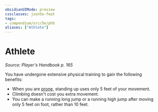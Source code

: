 ```yaml
---
obsidianUIMode: preview
cssclasses: json5e-feat
tags:
- compendium/src/5e/phb
aliases: ["Athlete"]
---
```

# Athlete
*Source: Player's Handbook p. 165*  

You have undergone extensive physical training to gain the following benefits:

- When you are [prone](../../../Rules%20&%20Options/5e%20Rules/conditions.md##prone), standing up uses only 5 feet of your movement.  
- Climbing doesn't cost you extra movement.  
- You can make a running long jump or a running high jump after moving only 5 feet on foot, rather than 10 feet.